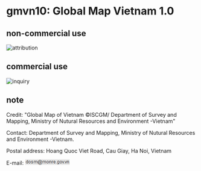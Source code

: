 # gmvn10: Global Map Vietnam 1.0
## non-commercial use
![attribution](https://globalmaps.github.io/globalmaps/attribution.png)
## commercial use
![inquiry](https://globalmaps.github.io/globalmaps/inquiry.png)

## note
Credit: "Global Map of Vietnam ©ISCGM/ Department of Survey and Mapping, Ministry of Nutural Resources and Environment -Vietnam"

Contact: Department of Survey and Mapping, Ministry of Nutural Resources and Environment -Vietnam.

Postal address: Hoang Quoc Viet Road, Cau Giay, Ha Noi, Vietnam 

E-mail: ![email](email.png)

